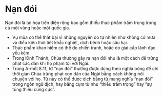 # Nạn đói

Nạn đói là tai họa trên diện rộng bao gồm thiếu thực phẩm trầm trọng trong cả một vùng hoặc một quốc gia.
- Vụ mùa có thể thất bại vì những nguyên do tự nhiên như không có mưa và điều kiện thời tiết khắc nghiệt, dịch bệnh hoặc sâu hại.
- Thực phẩm khan hiếm có thể do chiến tranh, hoặc do giai cấp lãnh đạo yếu kém.
- Trong Kinh Thánh, Chúa thường gây ra nạn đói như là một cách để trừng phạt các dân khi họ phạm tội với Ngài.
- Trong A-mốt 8:11, từ “nạn đói” thường được dùng theo nghĩa bóng để chỉ thời gian Chúa trừng phạt con dân của Ngài bằng cách không nói chuyện với họ.  Từ này có thể được dịch bằng từ mang nghĩa “nạn đói” trong ngôn ngữ dịch, hay bằng cụm từ như “thiếu trầm trọng” hay “sự túng thiếu cùng cực”.

